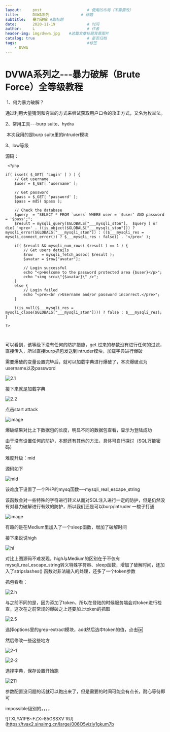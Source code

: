 ```yaml
---
layout:     post   				    # 使用的布局（不需要改）
title:      DVWA系列 				# 标题 
subtitle:   暴力破解 #副标题
date:       2020-11-19 				# 时间
author:     L 						# 作者
header-img: img/dvwa.jpg 	#这篇文章标题背景图片
catalog: true 						# 是否归档
tags:								#标签
    - DVWA
---
```

# DVWA系列之---暴力破解（Brute Force）全等级教程

​		1、何为暴力破解？

通过利用大量猜测和穷举的方式来尝试获取用户口令的攻击方式，又名为枚举法。

2、常用工具---burp suite、hydra

​    本次我用的是burp suite里的intruder模块

3、low等级

源码：

```
 <?php

if( isset( $_GET[ 'Login' ] ) ) {
    // Get username
    $user = $_GET[ 'username' ];

    // Get password
    $pass = $_GET[ 'password' ];
    $pass = md5( $pass );

    // Check the database
    $query  = "SELECT * FROM `users` WHERE user = '$user' AND password = '$pass';";
    $result = mysqli_query($GLOBALS["___mysqli_ston"],  $query ) or die( '<pre>' . ((is_object($GLOBALS["___mysqli_ston"])) ? mysqli_error($GLOBALS["___mysqli_ston"]) : (($___mysqli_res = mysqli_connect_error()) ? $___mysqli_res : false)) . '</pre>' );

    if( $result && mysqli_num_rows( $result ) == 1 ) {
        // Get users details
        $row    = mysqli_fetch_assoc( $result );
        $avatar = $row["avatar"];

        // Login successful
        echo "<p>Welcome to the password protected area {$user}</p>";
        echo "<img src=\"{$avatar}\" />";
    }
    else {
        // Login failed
        echo "<pre><br />Username and/or password incorrect.</pre>";
    }

    ((is_null($___mysqli_res = mysqli_close($GLOBALS["___mysqli_ston"]))) ? false : $___mysqli_res);
}

?>



```

可以看到，该等级下没有任何的防护措施，get 过来的参数没有进行任何的过滤，直接传入，所以直接burp抓包发送到intruder模块，加载字典进行爆破

需要爆破的变量设置完毕后，就可以加载字典进行爆破了，本次爆破点为username以及password

![2.1](https://tva4.sinaimg.cn/large/006O5vizly1gkukjkfqomj31ha0m0abk.jpg)

接下来就是加载字典

![2.2](https://tvax4.sinaimg.cn/large/006O5vizly1gkukjknebmj31hb0nx0ua.jpg)

点击start attack

![image](https://tvax4.sinaimg.cn/large/006O5vizly1gkukjmhomgj31uo11i7h1.jpg)

爆破结果对比上下数据包的长度，明显不同的数据包查看，显示为登陆成功

由于没有设置任何的防护，本题还有其他的方法，具体可自行探讨（SQL万能密码）

难度升级：mid

源码如下

![mid](https://tva1.sinaimg.cn/large/006O5vizly1gkukjmxt47j31gm0mm0uz.jpg)

该难度下设置了一个PHP的mysq函数---mysqli_real_escape_string

该函数会对一些特殊的字符进行转义从而对SQL注入进行一定的防护，但是仍然没有对暴力破解进行有效的防护，所以我们还是可以burp/intruder 一梭子打通

![image](https://tvax4.sinaimg.cn/large/006O5vizly1gkukjmhomgj31uo11i7h1.jpg)



有趣的是在Medium里加入了一个sleep函数，增加了破解时间

接下来说说high

![hi](https://tva4.sinaimg.cn/large/006O5vizly1gkukjmqkamj31hc0smad8.jpg)

对比上图源码不难发现，high与Medium的区别在于不仅有mysqli_real_escape_string转义特殊字符串、sleep函数，增加了破解时间，还加入了stripslashes() 函数对非法输入的处理，还多了一个token参数

抓包看看：

![2.h](https://tvax4.sinaimg.cn/large/006O5vizly1gkulbygxlgj30sc0gnq4d.jpg)

与之前不同的是，因为添加了token，所以在登陆的时候服务端会对token进行检查，这次在之前常规的爆破之上还要加上token的抓取

![2.5](https://tvax3.sinaimg.cn/large/006O5vizly1gkulmlsv32j31hc0sm42i.jpg)

选择options里的grep-extract模块，add然后选中token的值，点击🆗

然后修改一些这些地方

![2-1](https://tva4.sinaimg.cn/large/006O5vizly1gkulr5hlbij30ky0af3yx.jpg)

![2-2](https://tva2.sinaimg.cn/large/006O5vizly1gkulr5nuenj30gm06imxa.jpg)

选择字典，保存设置开始跑

![211](https://tvax3.sinaimg.cn/large/006O5vizly1gkum1hqfvoj30sp0hdwfp.jpg)

参数配置没问题的话就可以跑出来了，但是需要的时间可能会有点长，耐心等待即可



impossible级别的，，，，

![TXLYA1PB~FZX~85GSSXV`RU](https://tvax2.sinaimg.cn/large/006O5vizly1gkum7b
